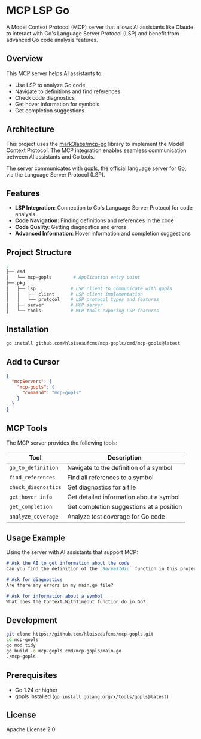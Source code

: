 # MCP LSP Go

A Model Context Protocol (MCP) server that allows AI assistants like Claude to interact with Go's Language Server Protocol (LSP) and benefit from advanced Go code analysis features.

## Overview

This MCP server helps AI assistants to:

- Use LSP to analyze Go code
- Navigate to definitions and find references
- Check code diagnostics
- Get hover information for symbols
- Get completion suggestions

## Architecture

This project uses the [mark3labs/mcp-go](https://github.com/mark3labs/mcp-go) library to implement the Model Context Protocol. The MCP integration enables seamless communication between AI assistants and Go tools.

The server communicates with [gopls](https://github.com/golang/tools/tree/master/gopls), the official language server for Go, via the Language Server Protocol (LSP).

## Features

- **LSP Integration**: Connection to Go's Language Server Protocol for code analysis
- **Code Navigation**: Finding definitions and references in the code
- **Code Quality**: Getting diagnostics and errors
- **Advanced Information**: Hover information and completion suggestions

## Project Structure

```bash
.
├── cmd
│   └── mcp-gopls        # Application entry point
├── pkg
│   ├── lsp             # LSP client to communicate with gopls
│   │   ├── client      # LSP client implementation
│   │   └── protocol    # LSP protocol types and features
│   ├── server          # MCP server
│   └── tools           # MCP tools exposing LSP features
```

## Installation

```bash
go install github.com/hloiseaufcms/mcp-gopls/cmd/mcp-gopls@latest
```

## Add to Cursor

```json
{
  "mcpServers": {
    "mcp-gopls": {
      "command": "mcp-gopls"
    }
  }
} 
```

## MCP Tools

The MCP server provides the following tools:

| Tool | Description |
|-------|-------------|
| `go_to_definition` | Navigate to the definition of a symbol |
| `find_references` | Find all references to a symbol |
| `check_diagnostics` | Get diagnostics for a file |
| `get_hover_info` | Get detailed information about a symbol |
| `get_completion` | Get completion suggestions at a position |
| `analyze_coverage` | Analyze test coverage for Go code |

## Usage Example

Using the server with AI assistants that support MCP:

```Markdown
# Ask the AI to get information about the code
Can you find the definition of the `ServeStdio` function in this project?

# Ask for diagnostics
Are there any errors in my main.go file?

# Ask for information about a symbol
What does the Context.WithTimeout function do in Go?
```

## Development

```bash
git clone https://github.com/hloiseaufcms/mcp-gopls.git
cd mcp-gopls
go mod tidy
go build -o mcp-gopls cmd/mcp-gopls/main.go
./mcp-gopls
```

## Prerequisites

- Go 1.24 or higher
- gopls installed (`go install golang.org/x/tools/gopls@latest`)

## License

Apache License 2.0
